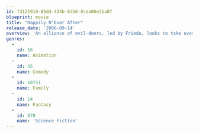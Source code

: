 ```yaml
---
id: fd121910-85dd-434b-8db6-9cea06e3ba8f
blueprint: movie
title: "Happily N'Ever After"
release_date: '2006-09-14'
overview: 'An alliance of evil-doers, led by Frieda, looks to take over Fairy Tale Land. But when Ella realizes her stepmother is out to ruin her storybook existence, she takes a dramatic turn and blossoms into the leader of the resistance effort.'
genres:
  -
    id: 16
    name: Animation
  -
    id: 35
    name: Comedy
  -
    id: 10751
    name: Family
  -
    id: 14
    name: Fantasy
  -
    id: 878
    name: 'Science Fiction'
---
```


